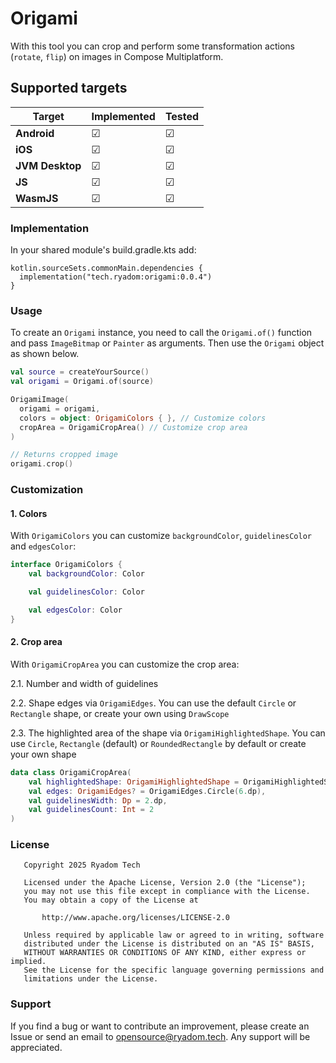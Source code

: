 # Origami

With this tool you can crop and perform some transformation actions (`rotate`, `flip`) on images in
Compose Multiplatform.

## Supported targets

| Target          | Implemented | Tested |
|-----------------|-------------|--------|
| **Android**     | ☑           | ☑      |
| **iOS**         | ☑           | ☑      |
| **JVM Desktop** | ☑           | ☑      |
| **JS**          | ☑           | ☑      |
| **WasmJS**      | ☑           | ☑      |

### Implementation

In your shared module's build.gradle.kts add:

```Gradle Kotlin DSL
kotlin.sourceSets.commonMain.dependencies {
  implementation("tech.ryadom:origami:0.0.4")
}
```

### Usage

To create an `Origami` instance, you need to call the `Origami.of()` function and pass
`ImageBitmap` or `Painter` as arguments.
Then use the `Origami` object as shown below.

```Kotlin
val source = createYourSource()
val origami = Origami.of(source)

OrigamiImage(
  origami = origami,
  colors = object: OrigamiColors { }, // Customize colors 
  cropArea = OrigamiCropArea() // Customize crop area
)

// Returns cropped image
origami.crop()
```

### Customization
#### 1. Colors
With `OrigamiColors` you can customize `backgroundColor`, `guidelinesColor` and `edgesColor`:

```Kotlin
interface OrigamiColors {
    val backgroundColor: Color

    val guidelinesColor: Color

    val edgesColor: Color
}
```

#### 2. Crop area
With `OrigamiCropArea` you can customize the crop area:

2.1. Number and width of guidelines

2.2. Shape edges via `OrigamiEdges`. You can use the default `Circle` or `Rectangle` shape, or create your own using `DrawScope`

2.3. The highlighted area of ​​the shape via `OrigamiHighlightedShape`. You can use `Circle`, `Rectangle` (default) or `RoundedRectangle` by default or create your own shape

```Kotlin
data class OrigamiCropArea(
    val highlightedShape: OrigamiHighlightedShape = OrigamiHighlightedShape.Default,
    val edges: OrigamiEdges? = OrigamiEdges.Circle(6.dp),
    val guidelinesWidth: Dp = 2.dp,
    val guidelinesCount: Int = 2
)
```

### License

```
   Copyright 2025 Ryadom Tech

   Licensed under the Apache License, Version 2.0 (the "License");
   you may not use this file except in compliance with the License.
   You may obtain a copy of the License at

       http://www.apache.org/licenses/LICENSE-2.0

   Unless required by applicable law or agreed to in writing, software
   distributed under the License is distributed on an "AS IS" BASIS,
   WITHOUT WARRANTIES OR CONDITIONS OF ANY KIND, either express or implied.
   See the License for the specific language governing permissions and
   limitations under the License.
```

### Support

If you find a bug or want to contribute an improvement, please create an Issue or send an email to
opensource@ryadom.tech.
Any support will be appreciated.
